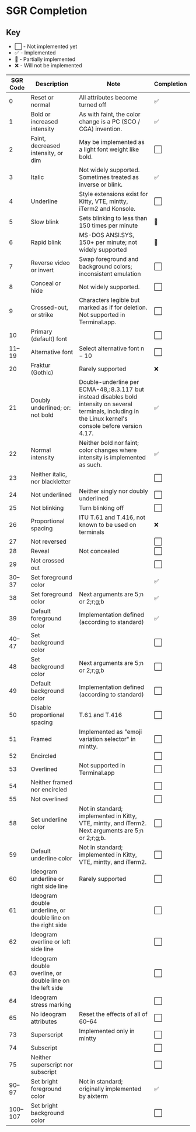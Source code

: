# SGR Completion

## Key

- ⬜️ - Not implemented yet
- ✅ - Implemented
- 🚧 - Partially implemented
- ❌ - Will not be implemented

| SGR Code | Description                                                 | Note                                                                                                                                                           | Completion |
| -------- | ----------------------------------------------------------- | -------------------------------------------------------------------------------------------------------------------------------------------------------------- | ---------- |
| 0        | Reset or normal                                             | All attributes become turned off                                                                                                                               | ✅         |
| 1        | Bold or increased intensity                                 | As with faint, the color change is a PC (SCO / CGA) invention.                                                                                                 | ✅         |
| 2        | Faint, decreased intensity, or dim                          | May be implemented as a light font weight like bold.                                                                                                           | ⬜️        |
| 3        | Italic                                                      | Not widely supported. Sometimes treated as inverse or blink.                                                                                                   | ✅         |
| 4        | Underline                                                   | Style extensions exist for Kitty, VTE, mintty, iTerm2 and Konsole.                                                                                             | ⬜️        |
| 5        | Slow blink                                                  | Sets blinking to less than 150 times per minute                                                                                                                | 🚧         |
| 6        | Rapid blink                                                 | MS-DOS ANSI.SYS, 150+ per minute; not widely supported                                                                                                         | 🚧         |
| 7        | Reverse video or invert                                     | Swap foreground and background colors; inconsistent emulation                                                                                                  | ⬜️        |
| 8        | Conceal or hide                                             | Not widely supported.                                                                                                                                          | ⬜️        |
| 9        | Crossed-out, or strike                                      | Characters legible but marked as if for deletion. Not supported in Terminal.app.                                                                               | ⬜️        |
| 10       | Primary (default) font                                      |                                                                                                                                                                | ⬜️        |
| 11–19    | Alternative font                                            | Select alternative font n − 10                                                                                                                                 | ⬜️        |
| 20       | Fraktur (Gothic)                                            | Rarely supported                                                                                                                                               | ❌        |
| 21       | Doubly underlined; or: not bold                             | Double-underline per ECMA-48,: 8.3.117  but instead disables bold intensity on several terminals, including in the Linux kernel's console before version 4.17. | ✅         |
| 22       | Normal intensity                                            | Neither bold nor faint; color changes where intensity is implemented as such.                                                                                  | ✅        |
| 23       | Neither italic, nor blackletter                             |                                                                                                                                                                | ⬜️        |
| 24       | Not underlined                                              | Neither singly nor doubly underlined                                                                                                                           | ⬜️        |
| 25       | Not blinking                                                | Turn blinking off                                                                                                                                              | ⬜️        |
| 26       | Proportional spacing                                        | ITU T.61 and T.416, not known to be used on terminals                                                                                                          | ❌        |
| 27       | Not reversed                                                |                                                                                                                                                                | ⬜️        |
| 28       | Reveal                                                      | Not concealed                                                                                                                                                  | ⬜️        |
| 29       | Not crossed out                                             |                                                                                                                                                                | ⬜️        |
| 30–37    | Set foreground color                                        |                                                                                                                                                                | ✅         |
| 38       | Set foreground color                                        | Next arguments are 5;n or 2;r;g;b                                                                                                                              | ✅         |
| 39       | Default foreground color                                    | Implementation defined (according to standard)                                                                                                                 | ✅         |
| 40–47    | Set background color                                        |                                                                                                                                                                | ⬜️        |
| 48       | Set background color                                        | Next arguments are 5;n or 2;r;g;b                                                                                                                              | ⬜️         |
| 49       | Default background color                                    | Implementation defined (according to standard)                                                                                                                 | ⬜️        |
| 50       | Disable proportional spacing                                | T.61 and T.416                                                                                                                                                 | ⬜️        |
| 51       | Framed                                                      | Implemented as "emoji variation selector" in mintty.                                                                                                           | ⬜️        |
| 52       | Encircled                                                   |                                                                                                                                                                | ⬜️        |
| 53       | Overlined                                                   | Not supported in Terminal.app                                                                                                                                  | ⬜️        |
| 54       | Neither framed nor encircled                                |                                                                                                                                                                | ⬜️        |
| 55       | Not overlined                                               |                                                                                                                                                                | ⬜️        |
| 58       | Set underline color                                         | Not in standard; implemented in Kitty, VTE, mintty, and iTerm2. Next arguments are 5;n or 2;r;g;b.                                                             | ⬜️        |
| 59       | Default underline color                                     | Not in standard; implemented in Kitty, VTE, mintty, and iTerm2.                                                                                                | ⬜️        |
| 60       | Ideogram underline or right side line                       | Rarely supported                                                                                                                                               | ⬜️        |
| 61       | Ideogram double underline, or double line on the right side |                                                                                                                                                                | ⬜️        |
| 62       | Ideogram overline or left side line                         |                                                                                                                                                                | ⬜️        |
| 63       | Ideogram double overline, or double line on the left side   |                                                                                                                                                                | ⬜️        |
| 64       | Ideogram stress marking                                     |                                                                                                                                                                | ⬜️        |
| 65       | No ideogram attributes                                      | Reset the effects of all of 60–64                                                                                                                              | ⬜️        |
| 73       | Superscript                                                 | Implemented only in mintty                                                                                                                                     | ⬜️        |
| 74       | Subscript                                                   |                                                                                                                                                                | ⬜️        |
| 75       | Neither superscript nor subscript                           |                                                                                                                                                                | ⬜️        |
| 90–97    | Set bright foreground color                                 | Not in standard; originally implemented by aixterm                                                                                                             | ✅         |
| 100–107  | Set bright background color                                 |                                                                                                                                                                | ⬜️        |
